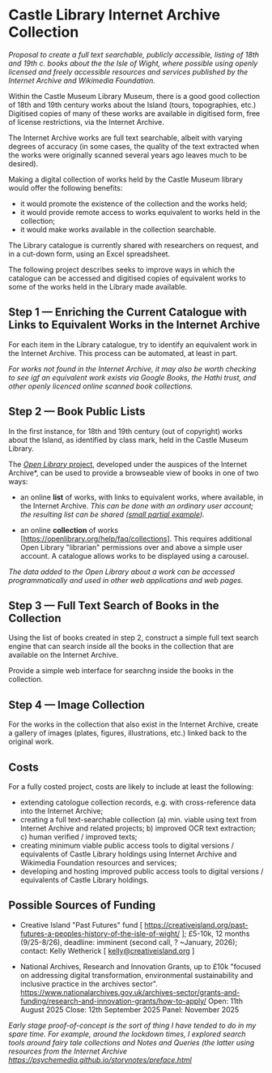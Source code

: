 # Castle Library Internet Archive Collection

*Proposal to create a full text searchable, publicly accessible, listing of 18th and 19th c. books about the the Isle of Wight, where possible using openly licensed and freely accessible resources and services published by the Internet Archive and Wikimedia Foundation.*

Within the Castle Museum Library Museum, there is a good good collection of 18th and 19th century works about the Island (tours, topographies, etc.) Digitised copies of many of these works are available in digitised form, free of license restrictions, via the Internet Archive.

The Internet Archive works are full text searchable, albeit with varying degrees of accuracy (in some cases, the quality of the text extracted when the works were originally scanned several years ago leaves much to be desired).

Making a digital collection of works held by the Castle Museum library would offer the following benefits:

- it would promote the existence of the collection and the works held;
- it would provide remote access to works equivalent to works held in the collection;
- it would make works available in the collection searchable.

The Library catalogue is currently shared with researchers on request, and in a cut-down form, using an Excel spreadsheet.

The following project describes seeks to improve ways in which the catalogue can be accessed and digitised copies of equivalent works to some of the works held in the Library made available.

## Step 1 — Enriching the Current Catalogue with Links to Equivalent Works in the Internet Archive

For each item in the Library catalogue, try to identify an equivalent work in the Internet Archive. This process can be automated, at least in part.

*For works not found in the Internet Archive, it may also be worth checking to see igf an equivalent work exists via Google Books, the Hathi trust, and other openly licenced online scanned book collections.*

## Step 2 — Book Public Lists

In the first instance, for 18th and 19th century (out of copyright) works about the Island, as identified by class mark, held in the Castle Museum Library.

The [*Open Library* project](https://openlibrary.org/), developed under the auspices of the Internet Archive*, can be used to provide a browseable view of books in one of two ways:

- an online __list__ of works, with links to equivalent works, where available, in the Internet Archive. *This can be done with an ordinary user account; the resulting list can be shared ([small partial example](https://openlibrary.org/people/psychemedia/lists/OL294450L/Isle_of_Wight_Travel_Guides)).*

- an online __collection__ of works [https://openlibrary.org/help/faq/collections]. This requires additional Open Library "librarian" permissions over and above a simple user account. A catalogue allows works to be displayed using a carousel.

*The data added to the Open Library about a work can be accessed programmatically and used in other web applications and web pages.*

## Step 3 — Full Text Search of Books in the Collection

Using the list of books created in step 2, construct a simple full text search engine that can search inside all the books in the collection that are available on the Internet Archive.

Provide a simple web interface for searchng inside the books in the collection.

## Step 4 — Image Collection

For the works in the collection that also exist in the Internet Archive, create a gallery of images (plates, figures, illustrations, etc.) linked back to the original work.

## Costs

For a fully costed project, costs are likely to include at least the following:

- extending catologue collection records, e.g. with cross-reference data into the Internet Archive;
- creating a full text-searchable collection (a) min. viable using text from Internet Archive and related projects; b) improved OCR text extraction; c) human verified / improved texts;
- creating minimum viable public access tools to digital versions / equivalents of Castle Library holdings using Internet Archive and Wikimedia Foundation resources and services;
- developing and hosting improved public access tools to digital versions / equivalents of Castle Library holdings.

## Possible Sources of Funding

- Creative Island "Past Futures" fund [ https://creativeisland.org/past-futures-a-peoples-history-of-the-isle-of-wight/ ]; £5-10k, 12 months (9/25-8/26), deadline: imminent (second call, ? ~January, 2026); contact: Kelly Wetherick [ kelly@creativeisland.org ]

- National Archives, Research and Innovation Grants, up to £10k "focused on addressing digital transformation, environmental sustainability and inclusive practice in the archives sector".  https://www.nationalarchives.gov.uk/archives-sector/grants-and-funding/research-and-innovation-grants/how-to-apply/ Open: 11th August 2025 Close: 12th September 2025 Panel: November 2025

*Early stage proof-of-concept is the sort of thing I have tended to do in my spare time. For example, around the lockdown times, I explored search tools around fairy tale collections and Notes and Queries (the latter using resources from the Internet Archive https://psychemedia.github.io/storynotes/preface.html*